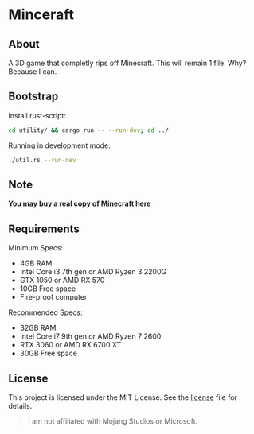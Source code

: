 # Minceraft

## About
A 3D game that completly rips off Minecraft.
This will remain 1 file. Why? Because I can.

## Bootstrap
Install rust-script:
```bash
cd utility/ && cargo run -- --run-dev; cd ../
```

Running in development mode:
```bash
./util.rs --run-dev
```
## Note
**You may buy a real copy of Minecraft [here](https://www.minecraft.net/)**

## Requirements
Minimum Specs:
- 4GB RAM
- Intel Core i3 7th gen or AMD Ryzen 3 2200G
- GTX 1050 or AMD RX 570
- 10GB Free space
- Fire-proof computer

Recommended Specs:
- 32GB RAM
- Intel Core i7 9th gen or AMD Ryzen 7 2600
- RTX 3060 or AMD RX 6700 XT
- 30GB Free space

## License

This project is licensed under the MIT License. See the [license](LICENSE) file for details.

> I am not affiliated with Mojang Studios or Microsoft.